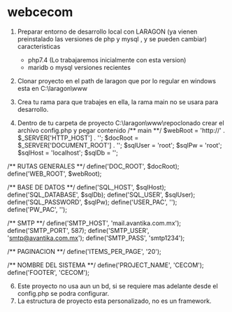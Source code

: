 # webcecom
1. Preparar entorno de desarrollo local con LARAGON (ya vienen preinstalado las versiones de php y mysql , y se pueden cambiar)
	caracteristicas
	- php7.4 (Lo trabajaremos inicialmente con esta version)
	- maridb o mysql versiones recientes
3. Clonar proyecto en el path de laragon que por lo regular en windows
esta en C:\laragon\www

4. Crea tu rama para que trabajes en ella, la rama main no se usara para desarrollo.
5. Dentro de tu carpeta de proyecto  C:\laragon\www\repoclonado crear el archivo
config.php
y pegar contenido 
 /** main **/
  $webRoot = 'http://' . $_SERVER['HTTP_HOST'] . '';
  $docRoot = $_SERVER['DOCUMENT_ROOT'] . '';
  $sqlUser = 'root';
  $sqlPw = 'root';
  $sqlHost = 'localhost';
  $sqlDb = '';
  
  /** RUTAS GENERALES **/
  define('DOC_ROOT', $docRoot);
  define('WEB_ROOT', $webRoot);

  /** BASE DE DATOS **/
  define('SQL_HOST', $sqlHost);
  define('SQL_DATABASE', $sqlDb);
  define('SQL_USER', $sqlUser);
  define('SQL_PASSWORD', $sqlPw);
  define('USER_PAC', '');
  define('PW_PAC', '');

  /** SMTP **/
  define('SMTP_HOST', 'mail.avantika.com.mx');
  define('SMTP_PORT', 587);
  define('SMTP_USER', 'smtp@avantika.com.mx');
  define('SMTP_PASS', 'smtp1234');

  /** PAGINACION **/
  define('ITEMS_PER_PAGE', '20');

  /** NOMBRE DEL SISTEMA **/
  define('PROJECT_NAME', 'CECOM');
  define('FOOTER', 'CECOM');
  
  6. Este proyecto no usa aun un bd, si se requiere mas adelante desde el config.php se podra configurar.
  7. La estructura de proyecto esta personalizado, no es un framework.
